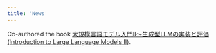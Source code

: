 ```yaml
---
title: 'News'
---
```


Co-authored the book [大規模言語モデル入門Ⅱ〜生成型LLMの実装と評価 (Introduction to Large Language Models II)](https://gihyo.jp/book/2024/978-4-297-14393-0).
